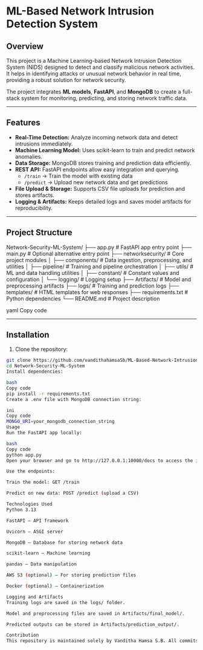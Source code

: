# ML-Based Network Intrusion Detection System

## Overview
This project is a Machine Learning-based Network Intrusion Detection System (NIDS) designed to detect and classify malicious network activities. It helps in identifying attacks or unusual network behavior in real time, providing a robust solution for network security.

The project integrates **ML models**, **FastAPI**, and **MongoDB** to create a full-stack system for monitoring, predicting, and storing network traffic data.

---

## Features
- **Real-Time Detection:** Analyze incoming network data and detect intrusions immediately.
- **Machine Learning Model:** Uses scikit-learn to train and predict network anomalies.
- **Data Storage:** MongoDB stores training and prediction data efficiently.
- **REST API:** FastAPI endpoints allow easy integration and querying.
  - `/train` → Train the model with existing data
  - `/predict` → Upload new network data and get predictions
- **File Upload & Storage:** Supports CSV file uploads for prediction and stores artifacts.
- **Logging & Artifacts:** Keeps detailed logs and saves model artifacts for reproducibility.

---

## Project Structure
Network-Security-ML-System/
├── app.py # FastAPI app entry point
├── main.py # Optional alternative entry point
├── networksecurity/ # Core project modules
│ ├── components/ # Data ingestion, preprocessing, and utilities
│ ├── pipeline/ # Training and pipeline orchestration
│ ├── utils/ # ML and data handling utilities
│ ├── constant/ # Constant values and configuration
│ └── logging/ # Logging setup
├── Artifacts/ # Model and preprocessing artifacts
├── logs/ # Training and prediction logs
├── templates/ # HTML templates for web responses
├── requirements.txt # Python dependencies
└── README.md # Project description

yaml
Copy code

---

## Installation
1. Clone the repository:
```bash
git clone https://github.com/vandithahamsaSb/ML-Based-Network-Intrusion-Detection.git
cd Network-Security-ML-System
Install dependencies:

bash
Copy code
pip install -r requirements.txt
Create a .env file with MongoDB connection string:

ini
Copy code
MONGO_URI=your_mongodb_connection_string
Usage
Run the FastAPI app locally:

bash
Copy code
python app.py
Open your browser and go to http://127.0.0.1:10000/docs to access the interactive API documentation.

Use the endpoints:

Train the model: GET /train

Predict on new data: POST /predict (upload a CSV)

Technologies Used
Python 3.13

FastAPI – API framework

Uvicorn – ASGI server

MongoDB – Database for storing network data

scikit-learn – Machine learning

pandas – Data manipulation

AWS S3 (optional) – For storing prediction files

Docker (optional) – Containerization

Logging and Artifacts
Training logs are saved in the logs/ folder.

Model and preprocessing files are saved in Artifacts/final_model/.

Predicted outputs can be stored in Artifacts/prediction_output/.

Contribution
This repository is maintained solely by Vanditha Hamsa S.B. All commits and contributions are under her account.

